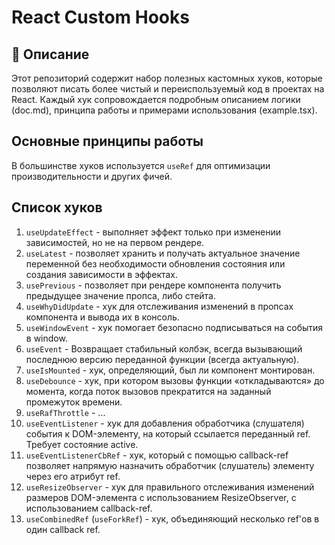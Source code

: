 # React Custom Hooks

## 📌 Описание

Этот репозиторий содержит набор полезных кастомных хуков, которые позволяют писать более чистый и переиспользуемый код в проектах на React. Каждый хук сопровождается подробным описанием логики (doc.md), принципа работы и примерами использования (example.tsx).

## Основные принципы работы

В большинстве хуков используется `useRef` для оптимизации производительности и других фичей.

## Список хуков

1. `useUpdateEffect` - выполняет эффект только при изменении зависимостей, но не на первом рендере.
2. `useLatest` - позволяет хранить и получать актуальное значение переменной без необходимости обновления состояния или создания зависимости в эффектах.
3. `usePrevious` - позволяет при рендере компонента получить предыдущее значение пропса, либо стейта.
4. `useWhyDidUpdate` - хук для отслеживания изменений в пропсах компонента и вывода их в консоль.
5. `useWindowEvent` - хук помогает безопасно подписываться на события в window.
6. `useEvent` - Возвращает стабильный колбэк, всегда вызывающий последнюю версию переданной функции (всегда актуальную).
7. `useIsMounted` - хук, определяющий, был ли компонент монтирован.
8. `useDebounce` - хук, при котором вызовы функции «откладываются» до момента, когда поток вызовов прекратится на заданный промежуток времени.
9. `useRafThrottle` - ...
10. `useEventListener` - хук для добавления обработчика (слушателя) события к DOM-элементу, на который ссылается переданный ref. Требует состояние active.
11. `useEventListenerCbRef` - хук, который с помощью callback-ref позволяет напрямую назначить обработчик (слушатель) элементу через его атрибут ref.
12. `useResizeObserver` - хук для правильного отслеживания изменений размеров DOM-элемента с использованием ResizeObserver, с использованием callback-ref.
13. `useCombinedRef` (`useForkRef`) - хук, объединяющий несколько ref'ов в один callback ref.
